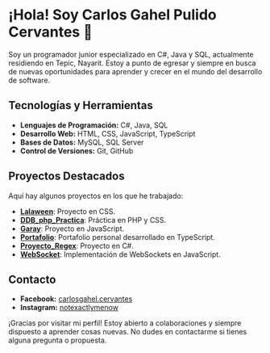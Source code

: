 # ¡Hola! Soy Carlos Gahel Pulido Cervantes 👋

Soy un programador junior especializado en C#, Java y SQL, actualmente residiendo en Tepic, Nayarit. Estoy a punto de egresar y siempre en busca de nuevas oportunidades para aprender y crecer en el mundo del desarrollo de software.

## Tecnologías y Herramientas

- **Lenguajes de Programación:** C#, Java, SQL
- **Desarrollo Web:** HTML, CSS, JavaScript, TypeScript
- **Bases de Datos:** MySQL, SQL Server
- **Control de Versiones:** Git, GitHub

## Proyectos Destacados

Aquí hay algunos proyectos en los que he trabajado:

- [**Lalaween**](https://github.com/CarlosGPC1604/Lalaween): Proyecto en CSS.
- [**DDB_php_Practica**](https://github.com/CarlosGPC1604/DDB_php_Practica): Práctica en PHP y CSS.
- [**Garay**](https://github.com/CarlosGPC1604/Garay): Proyecto en JavaScript.
- [**Portafolio**](https://github.com/CarlosGPC1604/portafolio): Portafolio personal desarrollado en TypeScript.
- [**Proyecto_Regex**](https://github.com/CarlosGPC1604/Proyecto_Regex): Proyecto en C#.
- [**WebSocket**](https://github.com/CarlosGPC1604/WebSocket): Implementación de WebSockets en JavaScript.

## Contacto

- **Facebook:** [carlosgahel.cervantes](https://www.facebook.com/carlosgahel.cervantes/)
- **Instagram:** [notexactlymenow](https://www.instagram.com/notexactlymenow/)

¡Gracias por visitar mi perfil! Estoy abierto a colaboraciones y siempre dispuesto a aprender cosas nuevas. No dudes en contactarme si tienes alguna pregunta o propuesta.
